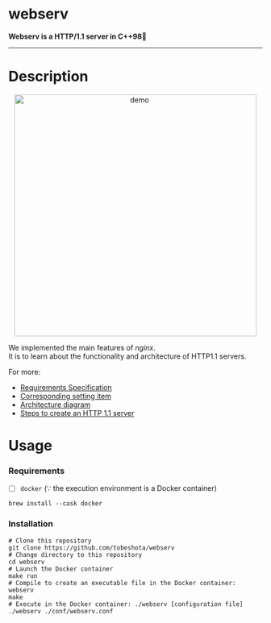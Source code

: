 # webserv
**Webserv is a HTTP/1.1 server in C++98📡**

---

# Description
<p align="center">
 <img width="480" alt="demo" src="https://github.com/user-attachments/assets/a7766069-205a-479e-8f9b-b20359da822c">
</p>

We implemented the main features of _nginx_.  
It is to learn about the functionality and architecture of HTTP1.1 servers.

For more:
* [Requirements Specification](https://github.com/tobeshota/webserv/wiki/Requirements-Specification)
* [Corresponding setting item](https://github.com/tobeshota/webserv/wiki/Corresponding-setting-item)
* [Architecture diagram](https://github.com/tobeshota/webserv/wiki/Architecture-diagram)
* [Steps to create an HTTP 1.1 server](https://github.com/tobeshota/webserv/wiki/Steps-to-create-an-HTTP-1.1-server)

# Usage
### Requirements
- [ ] `docker` (∵ the execution environment is a Docker container)
```shell
brew install --cask docker
```

### Installation

```shell
# Clone this repository
git clone https://github.com/tobeshota/webserv
# Change directory to this repository
cd webserv
# Launch the Docker container
make run
# Compile to create an executable file in the Docker container: webserv
make
# Execute in the Docker container: ./webserv [configuration file]
./webserv ./conf/webserv.conf
```
